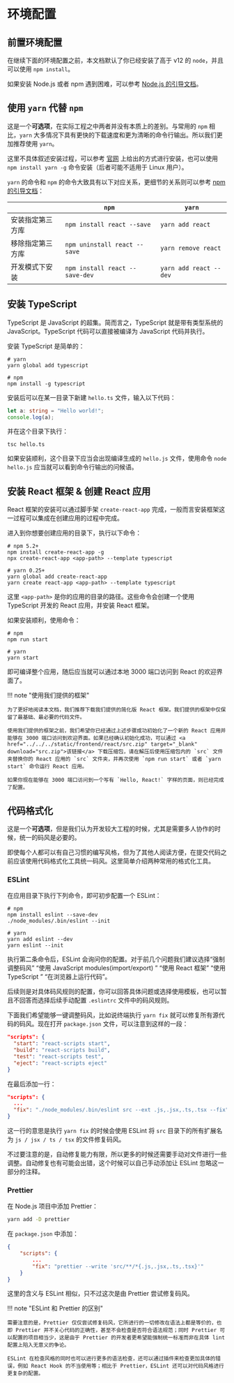 # 环境配置

## 前置环境配置

在继续下面的环境配置之前，本文档默认了你已经安装了高于 v12 的 `node`，并且可以使用 `npm install`。

如果安装 Node.js 或者 npm 遇到困难，可以参考 [Node.js 的引导文档](/languages/node.js)。

## 使用 `yarn` 代替 `npm`

这是一个**可选项**，在实际工程之中两者并没有本质上的差别。与常用的 `npm` 相比，`yarn` 大多情况下具有更快的下载速度和更为清晰的命令行输出。所以我们更加推荐使用 `yarn`。

这里不具体叙述安装过程，可以参考 [官网](https://yarn.bootcss.com) 上给出的方式进行安装，也可以使用 `npm install yarn -g` 命令安装（后者可能不适用于 Linux 用户）。

`yarn` 的命令和 `npm` 的命令大致具有以下对应关系，更细节的关系则可以参考 [npm 的引导文档](/languages/node.js/npm)：

|                  | `npm`                          | `yarn`                 |
| ---------------- | ------------------------------ | ---------------------- |
| 安装指定第三方库 | `npm install react --save`     | `yarn add react`       |
| 移除指定第三方库 | `npm uninstall react --save`   | `yarn remove react`    |
| 开发模式下安装   | `npm install react --save-dev` | `yarn add react --dev` |

## 安装 TypeScript

TypeScript 是 JavaScript 的超集。简而言之，TypeScript 就是带有类型系统的 JavaScript。TypeScript 代码可以直接被编译为 JavaScript 代码并执行。

安装 TypeScript 是简单的：

```shell
# yarn
yarn global add typescript

# npm
npm install -g typescript
```

安装后可以在某一目录下新建 `hello.ts` 文件，输入以下代码：

```typescript
let a: string = "Hello world!";
console.log(a);
```

并在这个目录下执行：

```shell
tsc hello.ts
```

如果安装顺利，这个目录下应当会出现编译生成的 `hello.js` 文件，使用命令 `node hello.js` 应当就可以看到命令行输出的问候语。

## 安装 React 框架 & 创建 React 应用

React 框架的安装可以通过脚手架 `create-react-app` 完成，一般而言安装框架这一过程可以集成在创建应用的过程中完成。

进入到你想要创建应用的目录下，执行以下命令：

```shell
# npm 5.2+
npm install create-react-app -g
npx create-react-app <app-path> --template typescript

# yarn 0.25+
yarn global add create-react-app
yarn create react-app <app-path> --template typescript
```

这里 `<app-path>` 是你的应用的目录的路径。这些命令会创建一个使用 TypeScript 开发的 React 应用，并安装 React 框架。

如果安装顺利，使用命令：

```shell
# npm
npm run start

# yarn
yarn start
```

即可编译整个应用，随后应当就可以通过本地 3000 端口访问到 React 的欢迎界面了。

!!! note "使用我们提供的框架"

    为了更好地阅读本文档，我们推荐下载我们提供的简化版 React 框架。我们提供的框架中仅保留了最基础、最必要的代码文件。

    使用我们提供的框架之前，我们希望你已经通过上述步骤成功初始化了一个新的 React 应用并能够在 3000 端口访问到欢迎界面。如果已经确认初始化成功，可以通过 <a href="../../../static/frontend/react/src.zip" target="_blank" download="src.zip">该链接</a> 下载压缩包，请在解压后使用压缩包内的 `src` 文件夹替换你的 React 应用的 `src` 文件夹，并再次使用 `npm run start` 或者 `yarn start` 命令运行 React 应用。

    如果你现在能够在 3000 端口访问到一个写有 `Hello, React!` 字样的页面，则已经完成了配置。

## 代码格式化

这是一个**可选项**，但是我们认为开发较大工程的时候，尤其是需要多人协作的时候，统一的码风是必要的。

即使每个人都可以有自己习惯的编写风格，但为了其他人阅读方便，在提交代码之前应该使用代码格式化工具统一码风。这里简单介绍两种常用的格式化工具。

### ESLint

在应用目录下执行下列命令，即可初步配置一个 ESLint：

```shell
# npm
npm install eslint --save-dev
./node_modules/.bin/eslint --init

# yarn
yarn add eslint --dev
yarn eslint --init
```

执行第二条命令后，ESLint 会询问你的配置。对于前几个问题我们建议选择“强制调整码风” “使用 JavaScript modules(import/export) ” “使用 React 框架” “使用 TypeScript ” “在浏览器上运行代码”。

后续则是对具体码风规则的配置，你可以回答具体问题或选择使用模板，也可以暂且不回答而选择后续手动配置 `.eslintrc` 文件中的码风规则。

下面我们希望能够一键调整码风，比如说终端执行 `yarn fix` 就可以修复所有源代码的码风。现在打开 `package.json` 文件，可以注意到这样的一段：

```json
"scripts": {
  "start": "react-scripts start",
  "build": "react-scripts build",
  "test": "react-scripts test",
  "eject": "react-scripts eject"
}
```

在最后添加一行：

```json
"scripts": {
  ...
  "fix": "./node_modules/.bin/eslint src --ext .js,.jsx,.ts,.tsx --fix"
}
```

这一行的意思是执行 `yarn fix` 的时候会使用 ESLint 将 `src` 目录下的所有扩展名为 `js / jsx / ts / tsx` 的文件修复码风。

不过要注意的是，自动修复能力有限，所以更多的时候还需要手动对文件进行一些调整。自动修复也有可能会出错，这个时候可以自己手动添加让 ESLint 忽略这一部分的注释。

### Prettier

在 Node.js 项目中添加 Prettier：

```bash
yarn add -D prettier
```

在 `package.json` 中添加：

```json
{
    "scripts": {
        ...
        "fix": "prettier --write 'src/**/*{.js,.jsx,.ts,.tsx}'"
    }
}
```

这里的含义与 ESLint 相似，只不过这次是由 Prettier 尝试修复码风。

!!! note "ESLint 和 Prettier 的区别"

    需要注意的是，Prettier 仅仅尝试修复码风，它所进行的一切修改在语法上都是等价的，也即 Prettier 并不关心代码的正确性，甚至不会检查是否符合语法规范；同时 Prettier 可以配置的项目相当少，这是由于 Prettier 的开发者更希望能强制统一标准而非在具体 lint 配置上陷入无意义的争论。

    ESLint 在检查风格的同时也可以进行更多的语法检查，还可以通过插件来检查更加具体的错误，例如 React Hook 的不当使用等；相比于 Prettier，ESLint 还可以对代码风格进行更复杂的配置。
